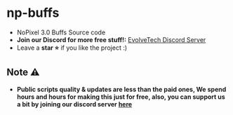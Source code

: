 # np-buffs
- NoPixel 3.0 Buffs Source code
- **Join our Discord for more free stuff!:** [EvolveTech Discord Server](https://discord.gg/HvvxPFvge8)
- Leave a **star ⭐** if you like the project :) 


## Note ⚠
- **Public scripts quality & updates are less than the paid ones, We spend hours and hours for making this just for free, also, you can support us a bit by joining our discord server [here](https://discord.gg/HvvxPFvge8)**